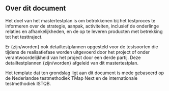 ## Over dit document

Het doel van het mastertestplan is om betrokkenen bij het testproces te informeren over de strategie, aanpak, activiteiten, inclusief de onderlinge relaties en afhankelijkheden, en de op te leveren producten met betrekking tot het testtraject.

Er {zijn/worden} ook detailtestplannen opgesteld voor de testsoorten die tijdens de realisatiefase worden uitgevoerd door het project of onder verantwoordelijkheid van het project door een derde partij. Deze detailtestplannen {zijn/worden} afgeleid van dit mastertestplan.

Het template dat ten grondslag ligt aan dit document is mede gebaseerd op de Nederlandse testmethodiek TMap Next en de internationale testmethodiek ISTQB.
